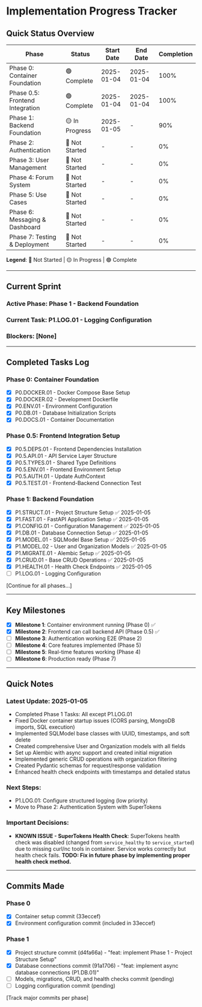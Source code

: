 # Implementation Progress Tracker

## Quick Status Overview

| Phase | Status | Start Date | End Date | Completion |
|-------|--------|------------|----------|------------|
| Phase 0: Container Foundation | 🟢 Complete | 2025-01-04 | 2025-01-04 | 100% |
| Phase 0.5: Frontend Integration | 🟢 Complete | 2025-01-04 | 2025-01-04 | 100% |
| Phase 1: Backend Foundation | 🟡 In Progress | 2025-01-05 | - | 90% |
| Phase 2: Authentication | 🔴 Not Started | - | - | 0% |
| Phase 3: User Management | 🔴 Not Started | - | - | 0% |
| Phase 4: Forum System | 🔴 Not Started | - | - | 0% |
| Phase 5: Use Cases | 🔴 Not Started | - | - | 0% |
| Phase 6: Messaging & Dashboard | 🔴 Not Started | - | - | 0% |
| Phase 7: Testing & Deployment | 🔴 Not Started | - | - | 0% |

**Legend**: 🔴 Not Started | 🟡 In Progress | 🟢 Complete

---

## Current Sprint

### Active Phase: Phase 1 - Backend Foundation
### Current Task: P1.LOG.01 - Logging Configuration
### Blockers: [None]

---

## Completed Tasks Log

### Phase 0: Container Foundation
- [x] P0.DOCKER.01 - Docker Compose Base Setup
- [x] P0.DOCKER.02 - Development Dockerfile
- [x] P0.ENV.01 - Environment Configuration
- [x] P0.DB.01 - Database Initialization Scripts
- [x] P0.DOCS.01 - Container Documentation

### Phase 0.5: Frontend Integration Setup
- [x] P0.5.DEPS.01 - Frontend Dependencies Installation
- [x] P0.5.API.01 - API Service Layer Structure
- [x] P0.5.TYPES.01 - Shared Type Definitions
- [x] P0.5.ENV.01 - Frontend Environment Setup
- [x] P0.5.AUTH.01 - Update AuthContext
- [x] P0.5.TEST.01 - Frontend-Backend Connection Test

### Phase 1: Backend Foundation
- [x] P1.STRUCT.01 - Project Structure Setup ✅ 2025-01-05
- [x] P1.FAST.01 - FastAPI Application Setup ✅ 2025-01-05
- [x] P1.CONFIG.01 - Configuration Management ✅ 2025-01-05
- [x] P1.DB.01 - Database Connection Setup ✅ 2025-01-05
- [x] P1.MODEL.01 - SQLModel Base Setup ✅ 2025-01-05
- [x] P1.MODEL.02 - User and Organization Models ✅ 2025-01-05
- [x] P1.MIGRATE.01 - Alembic Setup ✅ 2025-01-05
- [x] P1.CRUD.01 - Base CRUD Operations ✅ 2025-01-05
- [x] P1.HEALTH.01 - Health Check Endpoints ✅ 2025-01-05
- [ ] P1.LOG.01 - Logging Configuration

[Continue for all phases...]

---

## Key Milestones

- [x] **Milestone 1**: Container environment running (Phase 0) ✅
- [x] **Milestone 2**: Frontend can call backend API (Phase 0.5) ✅
- [ ] **Milestone 3**: Authentication working E2E (Phase 2)
- [ ] **Milestone 4**: Core features implemented (Phase 5)
- [ ] **Milestone 5**: Real-time features working (Phase 4)
- [ ] **Milestone 6**: Production ready (Phase 7)

---

## Quick Notes

### Latest Update: 2025-01-05
- Completed Phase 1 Tasks: All except P1.LOG.01
- Fixed Docker container startup issues (CORS parsing, MongoDB imports, SQL execution)
- Implemented SQLModel base classes with UUID, timestamps, and soft delete
- Created comprehensive User and Organization models with all fields
- Set up Alembic with async support and created initial migration
- Implemented generic CRUD operations with organization filtering
- Created Pydantic schemas for request/response validation
- Enhanced health check endpoints with timestamps and detailed status

### Next Steps:
- P1.LOG.01: Configure structured logging (low priority)
- Move to Phase 2: Authentication System with SuperTokens

### Important Decisions:
- **KNOWN ISSUE - SuperTokens Health Check**: SuperTokens health check was disabled (changed from `service_healthy` to `service_started`) due to missing curl/nc tools in container. Service works correctly but health check fails. **TODO: Fix in future phase by implementing proper health check method.**

---

## Commits Made

### Phase 0
- [x] Container setup commit (33eccef)
- [x] Environment configuration commit (included in 33eccef)

### Phase 1
- [x] Project structure commit (d4fa66a) - "feat: implement Phase 1 - Project Structure Setup"
- [x] Database connections commit (91a1706) - "feat: implement async database connections (P1.DB.01)"
- [ ] Models, migrations, CRUD, and health checks commit (pending)
- [ ] Logging configuration commit (pending)

[Track major commits per phase]